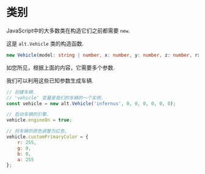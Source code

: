 # 类别


JavaScript中的大多数类在构造它们之前都需要 `new`.

这是 `alt.Vehicle` 类的构造函数.

```ts
new Vehicle(model: string | number, x: number, y: number, z: number, rx: number, ry: number, rz: number): Vehicle
```

如您所见，根据上面的内容，它需要多个参数.

我们可以利用这些已知参数生成车辆.

```js
// 创建车辆.
// 'vehicle' 变量是我们的车辆的一个实例.
const vehicle = new alt.Vehicle('infernus', 0, 0, 0, 0, 0, 0);

// 启动车辆的引擎. 
vehicle.engineOn = true;

// 将车辆的原色调整为红色.
vehicle.customPrimaryColor = {
    r: 255,
    g: 0,
    b: 0,
    a: 255
};
```
